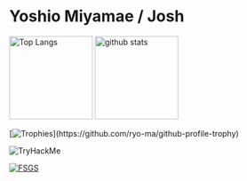 Yoshio Miyamae / Josh
===

<!--
**yoshiomiyamae/yoshiomiyamae** is a ✨ _special_ ✨ repository because its `README.md` (this file) appears on your GitHub profile.

Here are some ideas to get you started:

- 🔭 I’m currently working on ...
- 🌱 I’m currently learning ...
- 👯 I’m looking to collaborate on ...
- 🤔 I’m looking for help with ...
- 💬 Ask me about ...
- 📫 How to reach me: ...
- 😄 Pronouns: ...
- ⚡ Fun fact: ...
-->

<p align="left"> 
  <img alt="Top Langs" height="150px" src="https://github-readme-stats-git-master-yoshiomiyamae.vercel.app/api/top-langs/?username=yoshiomiyamae&layout=compact&show_icons=true&theme=dracula" />
  <img alt="github stats" height="150px" src="https://github-readme-stats-git-master-yoshiomiyamae.vercel.app/api?username=yoshiomiyamae&theme=dracula&show_icons=ture" />
</p>

[![Trophies](https://github-profile-trophy.vercel.app/?username=yoshiomiyamae&theme=dracula&column=4&margin-w=15&margin-h=15&rank=-C,-B,-?)](https://github.com/ryo-ma/github-profile-trophy)

<img src="https://tryhackme-badges.s3.amazonaws.com/yoshio.miyamae.png" alt="TryHackMe">

[![FSGS](https://github-readme-stats-git-master-yoshiomiyamae.vercel.app/api/pin/?username=yoshiomiyamae&repo=fsgs&theme=dracula)](https://github.com/yoshiomiyamae/fsgs)
